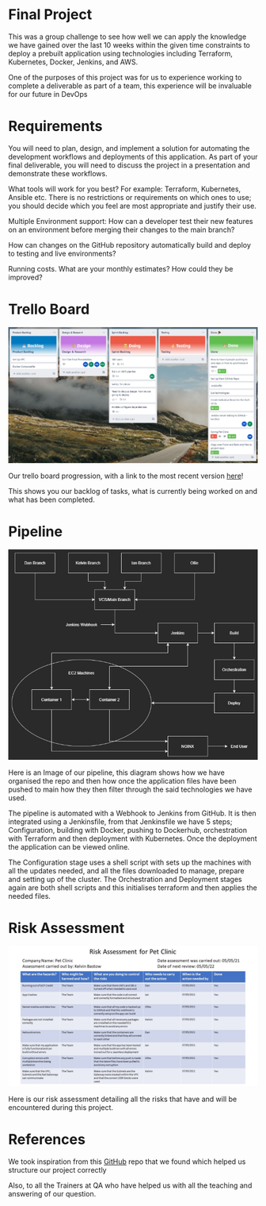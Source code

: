 # Final Project

This was a group challenge to see how well we can apply the knowledge we have gained over the last 10 weeks within the given time constraints to deploy a prebuilt application using technologies including Terraform, Kubernetes, Docker, Jenkins, and AWS.

One of the purposes of this project was for us to experience working to complete a deliverable as part of a team, this experience will be invaluable for our future in DevOps

# Requirements

You will need to plan, design, and implement a solution for automating the development workflows and deployments of this application. As part of your final deliverable, you will need to discuss the project in a presentation and demonstrate these workflows.

What tools will work for you best? For example: Terraform, Kubernetes, Ansible etc. There is no restrictions or requirements on which ones to use; you should decide which you feel are most appropriate and justify their use.

Multiple Environment support: How can a developer test their new features on an environment before merging their changes to the main branch?

How can changes on the GitHub repository automatically build and deploy to testing and live environments?

Running costs. What are your monthly estimates? How could they be improved?

# Trello Board

![My Trello Board](images/TrelloBoard.jpg)

Our trello board progression, with a link to the most recent version [here][MyTrello]!

This shows you our backlog of tasks, what is currently being worked on and what has been completed.

[MyTrello]: https://trello.com/b/0i1GmcuQ/final-project

# Pipeline

![Development Pipeline](images/FinalProjectPipeline.jpg)

Here is an Image of our pipeline, this diagram shows how we have organised the repo and then how once the application files have been pushed to main how they then filter through the said technologies we have used.

The pipeline is automated with a Webhook to Jenkins from GitHub. It is then integrated using a Jenkinsfile, from that Jenkinsfile we have 5 steps; Configuration, building with Docker, pushing to Dockerhub, orchestration with Terraform and then deployment with Kubernetes. Once the deployment the application can be viewed online.

The Configuration stage uses a shell script with sets up the machines with all the updates needed, and all the files downloaded to manage, prepare and setting up of the cluster. The Orchestration and Deployment stages again are both shell scripts and this initialises terraform and then applies the needed files.

# Risk Assessment

![Risk Assessment](images/RiskAssessment.jpg)

Here is our risk assessment detailing all the risks that have and will be encountered during this project.

# References

We took inspiration from this [GitHub][GitHubLink] repo that we found which helped us structure our project correctly 

[GitHubLink]: https://github.com/Kimovi/Spring_PetClinic_DevOps

Also, to all the Trainers at QA who have helped us with all the teaching and answering of our question.
